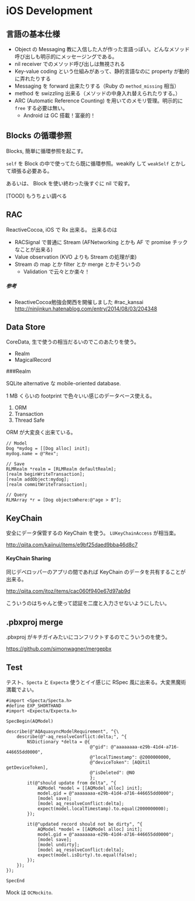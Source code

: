 iOS Development
===

言語の基本仕様
---

- Object の Messaging 教に入信した人が作った言語っぽい。どんなメソッド呼び出しも明示的にメッセージングである。
- nil receiver でのメソッド呼び出しは無視される
- Key-value coding という仕組みがあって、静的言語なのに property が動的に弄れたりする
- Messaging を forward 出来たりする（Ruby の `method_missing` 相当）
- method を swizzling 出来る（メソッドの中身入れ替えられたりする。）
- ARC (Automatic Reference Counting) を用いてのメモリ管理。明示的に `free` する必要は無い。
   * Android は GC 搭載！富豪的！

Blocks の循環参照
---

Blocks, 簡単に循環参照を起こす。

`self` を Block の中で使ってたら既に循環参照。weakify して `weakSelf` とかして頑張る必要ある。

あるいは、 Block を使い終わった後すぐに nil で殺す。

[TOOD] もうちょい調べる

RAC
---

ReactiveCocoa, iOS で Rx 出来る。
出来るのは

- RACSignal で普通に Stream (AFNetworking とかも AF で promise チックなことが出来る)
- Value observation (KVO よりも Stream の処理が楽)
- Stream の map とか filter とか merge とかそういうの
    * Validation で云々とか楽々！

##### 参考

* ReactiveCocoa勉強会関西を開催しました #rac_kansai http://ninjinkun.hatenablog.com/entry/2014/08/03/204348

Data Store
---

CoreData, 生で使うの相当だるいのでこのあたりを使う。

- Realm
- MagicalRecord

###Realm

SQLite alternative な mobile-oriented database.

1 MB くらいの footprint で色々いい感じのデータベース使える。

1. ORM
2. Transaction
3. Thread Safe

ORM が大変良く出来ている。

```objc
// Model
Dog *mydog = [[Dog alloc] init];
mydog.name = @"Rex"; 

// Save
RLMRealm *realm = [RLMRealm defaultRealm];
[realm beginWriteTransaction];
[realm addObject:mydog];
[realm commitWriteTransaction];

// Query
RLMArray *r = [Dog objectsWhere:@"age > 8"];
```

KeyChain
---

安全にデータ保管するの KeyChain を使う。 `LUKeyChainAccess` が相当楽。

http://qiita.com/kaiinui/items/e9bf25daed9bba46d8c7

#### KeyChain Sharing

同じデベロッパーのアプリの間であれば KeyChain のデータを共有することが出来る。

http://qiita.com/itoz/items/cac060f940e67d97ab9d

こういうのはちゃんと使って認証を二度と入力させないようにしたい。

.pbxproj merge
---

.pbxproj がキチガイみたいにコンフリクトするのでこういうのを使う。

https://github.com/simonwagner/mergepbx

Test
---

テスト、`Specta` と `Expecta` 使うとイイ感じに RSpec 風に出来る。大変黒魔術満載でよい。

```objc
#import <Specta/Specta.h>
#define EXP_SHORTHAND
#import <Expecta/Expecta.h>

SpecBegin(AQModel)

describe(@"AQAquasyncModelRequirement", ^{\
    describe(@"-aq_resolveConflict:delta;", ^{
        NSDictionary *delta = @{
                                @"gid": @"aaaaaaaa-e29b-41d4-a716-446655dd0000",
                                @"localTimestamp": @2000000000,
                                @"deviceToken": [AQUtil getDeviceToken],
                                @"isDeleted": @NO
                                };
        it(@"should update from delta", ^{
            AQModel *model = [[AQModel alloc] init];
            model.gid = @"aaaaaaaa-e29b-41d4-a716-446655dd0000";
            [model save];
            [model aq_resolveConflict:delta];
            expect(model.localTimestamp).to.equal(2000000000);
        });
        
        it(@"updated record should not be dirty", ^{
            AQModel *model = [[AQModel alloc] init];
            model.gid = @"aaaaaaaa-e29b-41d4-a716-446655dd0000";
            [model save];
            [model undirty];
            [model aq_resolveConflict:delta];
            expect(model.isDirty).to.equal(false);
        });
    });
});

SpecEnd
```

Mock は `OCMockito`.
